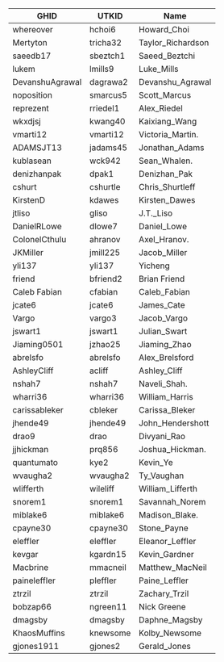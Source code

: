 GHID|UTKID|Name
----|-----|----
whereover|hchoi6|Howard_Choi
Mertyton|tricha32|Taylor_Richardson
saeedb17|sbeztch1|Saeed_Beztchi
lukem|lmills9|Luke_Mills
DevanshuAgrawal|dagrawa2|Devanshu_Agrawal
noposition|smarcus5|Scott_Marcus
reprezent|rriedel1|Alex_Riedel
wkxdjsj|kwang40|Kaixiang_Wang
vmarti12|vmarti12|Victoria_Martin.
ADAMSJT13|jadams45|Jonathan_Adams
kublasean|wck942|Sean_Whalen.
denizhanpak|dpak1|Denizhan_Pak
cshurt|cshurtle|Chris_Shurtleff
KirstenD|kdawes|Kirsten_Dawes
jtliso|gliso|J.T._Liso
DanielRLowe|dlowe7|Daniel_Lowe
ColonelCthulu|ahranov|Axel_Hranov.
JKMiller|jmill225|Jacob_Miller
yli137|yli137|Yicheng
friend|bfriend2|Brian Friend
Caleb Fabian|cfabian|Caleb_Fabian
jcate6|jcate6|James_Cate
Vargo|vargo3|Jacob_Vargo
jswart1|jswart1|Julian_Swart
Jiaming0501|jzhao25|Jiaming_Zhao
abrelsfo|abrelsfo|Alex_Brelsford
AshleyCliff|acliff|Ashley_Cliff
nshah7|nshah7|Naveli_Shah.
wharri36|wharri36|William_Harris
carissableker|cbleker|Carissa_Bleker
jhende49|jhende49|John_Hendershott
drao9|drao|Divyani_Rao
jjhickman|prq856|Joshua_Hickman.
quantumato|kye2|Kevin_Ye
wvaugha2|wvaugha2|Ty_Vaughan
wlifferth|wileliff|William_Lifferth
snorem1|snorem1|Savannah_Norem
miblake6|miblake6|Madison_Blake.
cpayne30|cpayne30|Stone_Payne
eleffler|eleffler|Eleanor_Leffler  
kevgar|kgardn15|Kevin_Gardner
Macbrine|mmacneil|Matthew_MacNeil
paineleffler|pleffler|Paine_Leffler
ztrzil|ztrzil|Zachary_Trzil
bobzap66|ngreen11|Nick Greene
dmagsby|dmagsby|Daphne_Magsby
KhaosMuffins|knewsome|Kolby_Newsome
gjones1911|gjones2|Gerald_Jones
